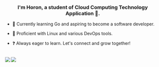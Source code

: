 ### <div align="center">I'm Horon, a student of Cloud Computing Technology Application 🚀.</div>  
  

- 🌱 Currently learning Go and aspiring to become a software developer.

- 🔭 Proficient with Linux and various DevOps tools.

- ❓ Always eager to learn. Let's connect and grow together!
  

<br/>  
<div align="center"><img src="https://github-readme-stats.vercel.app/api?username=HoronLee&show_icons=true&count_private=true&hide_border=true" align="left" /></div>  
<img src="https://github-readme-stats.vercel.app/api/top-langs/?username=HoronLee&hide_border=true&layout=compact" align="left" />  
<br/>  

